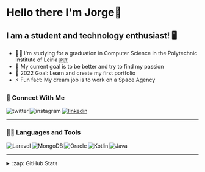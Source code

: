 # Hello there I'm Jorge👋

## I am a student and technology enthusiast! 🖥️ 
- 👨‍🎓 I'm studying for a graduation in Computer Science in the Polytechnic Institute of Leiria 🇵🇹
- 🌱 My current goal is to be better and try to find my passion
- 🥅 2022 Goal: Learn and create my first portfolio
- ⚡ Fun fact: My dream job is to work on a Space Agency

### 🔗 Connect With Me 

[<img align="left" alt="twitter" src="https://img.shields.io/badge/Twitter-%231DA1F2.svg?style=for-the-badge&logo=Twitter&logoColor=white" />][twitter]
[<img align="left" alt="instagram" src="https://img.shields.io/badge/Instagram-%23E4405F.svg?style=for-the-badge&logo=Instagram&logoColor=white" />][instagram]
[<img alt="linkedin" src="https://img.shields.io/badge/linkedin-%230077B5.svg?style=for-the-badge&logo=linkedin&logoColor=white" />][linkedin]

---

### 🐱‍💻 Languages and Tools 
<img align="left" alt="Laravel" src="https://img.shields.io/badge/laravel-%23FF2D20.svg?style=for-the-badge&logo=laravel&logoColor=white" />
<img align="left" alt="MongoDB" src="https://img.shields.io/badge/MongoDB-%234ea94b.svg?style=for-the-badge&logo=mongodb&logoColor=white" />
<img align="left" alt="Oracle" src="https://img.shields.io/badge/Oracle-F80000?style=for-the-badge&logo=oracle&logoColor=white" />
<img align="left" alt="Kotlin" src="https://img.shields.io/badge/kotlin-%230095D5.svg?style=for-the-badge&logo=kotlin&logoColor=white" />
<img alt="Java" src="https://img.shields.io/badge/java-%23ED8B00.svg?style=for-the-badge&logo=java&logoColor=white" />

---

<details>
    <summary>:zap: GitHub Stats</summary>

   <br>
<img align="left" width="47%" src="https://github-readme-stats.vercel.app/api?username=IDontHaveIdeas&show_icons=true&theme=dracula" />
<img align="left" width="47%" src="https://github-readme-stats.vercel.app/api/top-langs/?username=IDontHaveIdeas&layout=compact&theme=dracula" />
</details>


  
[twitter]: https://twitter.com/NTengoIdeas
[instagram]: https://www.instagram.com/euntenhoideias/
[linkedin]: https://www.linkedin.com/in/jorge-ferreira-b627b0211/
  
